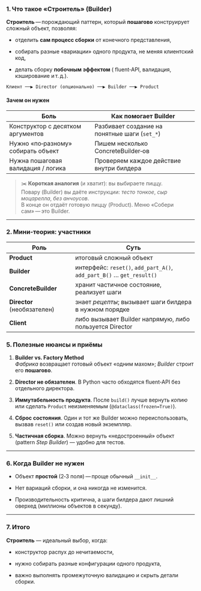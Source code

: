 ### 1. Что такое «Строитель» (Builder)

**Строитель** — порождающий паттерн, который **пошагово** конструирует сложный объект, позволяя:

- отделить **сам процесс сборки** от конечного представления,
    
- собирать разные «вариации» одного продукта, не меняя клиентский код,
    
- делать сборку **побочным эффектом** ( fluent‑API, валидация, кэширование и т. д.).
    


`Клиент ──▶ Director (опционально) ──▶ Builder ──▶ Product`

#### Зачем он нужен

|Боль|Как помогает Builder|
|---|---|
|Конструктор с десятком аргументов|Разбивает создание на понятные шаги (`set_*`)|
|Нужно «по‑разному» собирать объект|Пишем несколько ConcreteBuilder‑ов|
|Нужна пошаговая валидация / логика|Проверяем каждое действие внутри билдера|

> ✂️ **Короткая аналогия** (и хватит): вы выбираете пиццу.  
> Повару (Builder) вы даёте инструкции: _тесто тонкое_, _сыр моцарелла_, _без анчоусов_.  
> В конце он отдаёт готовую пиццу (Product). Меню «Собери сам» — это Builder.

---

### 2. Мини‑теория: участники

|Роль|Суть|
|---|---|
|**Product**|итоговый сложный объект|
|**Builder**|интерфейс: `reset()`, `add_part_A()`, `add_part_B()` … `get_result()`|
|**ConcreteBuilder**|хранит частичное состояние, реализует шаги|
|**Director** (необязателен)|знает _рецепты_; вызывает шаги билдера в нужном порядке|
|**Client**|либо вызывает Builder напрямую, либо пользуется Director|

### 5. Полезные нюансы и приёмы

1. **Builder vs. Factory Method**  
    _Фабрика_ возвращает готовый объект «одним махом»; _Builder_ строит его **пошагово**.
    
2. **Director не обязателен**. В Python часто обходятся fluent‑API без отдельного директора.
    
3. **Иммутабельность продукта**. После `build()` лучше вернуть _копию_ или сделать `Product` неизменяемым (`@dataclass(frozen=True)`).
    
4. **Сброс состояния**. Один и тот же Builder можно переиспользовать, вызвав `reset()` или создав новый экземпляр.
    
5. **Частичная сборка**. Можно вернуть «недостроенный» объект (pattern _Step Builder_) — удобно для тестов.
    

---

### 6. Когда Builder не нужен

- Объект **простой** (2‑3 поля) — проще обычный `__init__`.
    
- Нет вариаций сборки, и она никогда не изменится.
    
- Производительность критична, а шаги билдера дают лишний оверхед (миллионы объектов в секунду).
    

---

### 7. Итого

**Строитель** — идеальный выбор, когда:

- конструктор распух до нечитаемости,
    
- нужно собирать разные конфигурации одного продукта,
    
- важно выполнять промежуточную валидацию и скрыть детали сборки.
    

